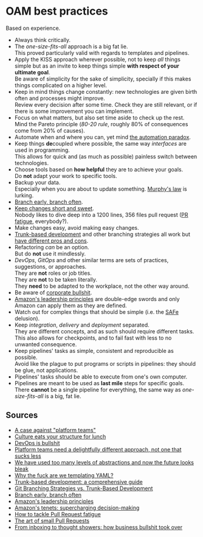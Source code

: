 # OAM best practices

Based on experience.

- Always think critically.
- The _one-size-fits-all_ approach is a big fat lie.<br/>
  This proved particularly valid with regards to templates and pipelines.
- Apply the KISS approach wherever possible, not to keep _all_ things simple but as an invite to keep things simple **with respect of your ultimate goal**.<br/>
  Be aware of simplicity for the sake of simplicity, specially if this makes things complicated on a higher level.
- Keep in mind things change constantly: new technologies are given birth often and processes might improve.<br/>
  Review every decision after some time. Check they are still relevant, or if there is some improvement you can implement.
- Focus on what matters, but also set time aside to check up the rest.<br/>
  Mind the Pareto principle (_80-20 rule_, roughly 80% of consequences come from 20% of causes).
- Automate when and where you can, yet mind [the automation paradox].
- Keep things **de**coupled where possible, the same way _interfaces_ are used in programming.<br/>
  This allows for quick and (as much as possible) painless switch between technologies.
- Choose tools based on **how helpful** they are to achieve your goals.<br/>
  Do **not** adapt your work to specific tools.
- Backup your data.<br/>
  Especially when you are about to update something. [Murphy's law] is lurking.
- [Branch early, branch often].
- [Keep changes short and sweet][the art of small pull requests].<br/>
  Nobody likes to dive deep into a 1200 lines, 356 files pull request ([PR fatigue][how to tackle pull request fatigue], everybody?).
- Make changes easy, avoid making easy changes.
- [Trunk-based development][trunk-based development: a comprehensive guide] and other branching strategies all work but [have different pros and cons][git branching strategies vs. trunk-based development].
- Refactoring _can_ be an option.<br/>
  But do **not** use it mindlessly.
- _DevOps_, _GitOps_ and other similar terms are sets of practices, suggestions, or approaches.<br/>
  They are **not** roles or job titles.<br/>
  They are **not** to be taken literally.<br/>
  They **need** to be adapted to the workplace, not the other way around.
- Be aware of [corporate bullshit][from inboxing to thought showers: how business bullshit took over].
- [Amazon's leadership principles] are double-edge swords and only Amazon can apply them as they are defined.
- Watch out for complex things that should be simple (i.e. the [SAFe] delusion).
- Keep _integration_, _delivery_ and _deployment_ separated.<br/>
  They are different concepts, and as such should require different tasks.<br/>
  This also allows for checkpoints, and to fail fast with less to no unwanted consequence.
- Keep pipelines' tasks as simple, consistent and reproducible as possible.<br/>
  Avoid like the plague to put programs or scripts in pipelines: they should be glue, not applications.
- Pipelines' tasks should be able to execute from one's own computer.
- Pipelines are meant to be used as **last mile** steps for specific goals.<br/>
  There **cannot** be a single pipeline for everything, the same way as _one-size-fits-all_ is a big, fat lie.

## Sources

- [A case against "platform teams"]
- [Culture eats your structure for lunch]
- [DevOps is bullshit]
- [Platform teams need a delightfully different approach, not one that sucks less]
- [We have used too many levels of abstractions and now the future looks bleak]
- [Why the fuck are we templating YAML?]
- [Trunk-based development: a comprehensive guide]
- [Git Branching Strategies vs. Trunk-Based Development]
- [Branch early, branch often]
- [Amazon's leadership principles]
- [Amazon's tenets: supercharging decision-making]
- [How to tackle Pull Request fatigue]
- [The art of small Pull Requests]
- [From inboxing to thought showers: how business bullshit took over]

<!--
  References
  -->

<!-- Knowledge base -->
[safe]: safe.placeholder
[the automation paradox]: the%20automation%20paradox.placeholder

<!-- Others -->
[a case against "platform teams"]: https://kislayverma.com/organizations/a-case-against-platform-teams/
[amazon's leadership principles]: https://www.amazon.jobs/content/en/our-workplace/leadership-principles
[amazon's tenets: supercharging decision-making]: https://aws.amazon.com/blogs/enterprise-strategy/tenets-supercharging-decision-making/
[branch early, branch often]: https://medium.com/@huydotnet/branch-early-branch-often-daadaad9468e
[culture eats your structure for lunch]: https://thoughtmanagement.org/2013/07/10/culture-eats-your-structure-for-lunch/
[devops is bullshit]: https://blog.massdriver.cloud/posts/devops-is-bullshit/
[from inboxing to thought showers: how business bullshit took over]: https://www.theguardian.com/news/2017/nov/23/from-inboxing-to-thought-showers-how-business-bullshit-took-over
[git branching strategies vs. trunk-based development]: https://launchdarkly.com/blog/git-branching-strategies-vs-trunk-based-development/
[how to tackle pull request fatigue]: https://javascript.plainenglish.io/tackling-pr-fatigue-6865edc205ce
[murphy's law]: https://en.wikipedia.org/wiki/Murphy%27s_law
[platform teams need a delightfully different approach, not one that sucks less]: https://www.chkk.io/blog/platform-teams-different-approach
[the art of small pull requests]: https://essenceofcode.com/2019/10/29/the-art-of-small-pull-requests/
[trunk-based development: a comprehensive guide]: https://launchdarkly.com/blog/introduction-to-trunk-based-development/
[we have used too many levels of abstractions and now the future looks bleak]: https://unixsheikh.com/articles/we-have-used-too-many-levels-of-abstractions-and-now-the-future-looks-bleak.html
[why the fuck are we templating yaml?]: https://leebriggs.co.uk/blog/2019/02/07/why-are-we-templating-yaml
